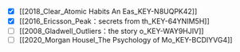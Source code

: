 - [x] [[2018_Clear_Atomic Habits An Eas_KEY-N8UQPK42]]
- [x] [[2016_Ericsson_Peak：secrets from th_KEY-64YNIM5H]]
- [ ] [[2008_Gladwell_Outliers：the story o_KEY-WAY9HJIV]]
- [ ] [[2020_Morgan Housel_The Psychology of Mo_KEY-BCDIYVG4]]